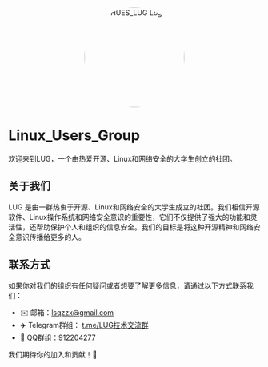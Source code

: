 <div style="text-align:center">
  <img src="https://raw.githubusercontent.com/LUG-HPI/.github/main/profile/img/logo_new.png" alt="HUES_LUG Logo" width="auto" height="200px" style="border-radius:50%">
</div>

# Linux_Users_Group

欢迎来到LUG，一个由热爱开源、Linux和网络安全的大学生创立的社团。

## 关于我们

LUG 是由一群热衷于开源、Linux和网络安全的大学生成立的社团。我们相信开源软件、Linux操作系统和网络安全意识的重要性，它们不仅提供了强大的功能和灵活性，还帮助保护个人和组织的信息安全。我们的目标是将这种开源精神和网络安全意识传播给更多的人。


## 联系方式

如果你对我们的组织有任何疑问或者想要了解更多信息，请通过以下方式联系我们：

- ✉️ 邮箱：[lsqzzx@gmail.com](mailto:lsqzzx@gmail.com)
- ✈️ Telegram群组： [t.me/LUG技术交流群](https://t.me/+nToGjSsvrts4ZDJl)
- 🐧 QQ群组：[912204277](https://qm.qq.com/cgi-bin/qm/qr?k=WhD9sOhZuvfGh4vVoflckT4lLH5-oatb&jump_from=webapi&authKey=JuXb6JQDmhAN4qf+CbZl8okLlAIdPTk1lCslsQITOVGzdkOyNf7vCHG99caN8W44)

我们期待你的加入和贡献！🎉
